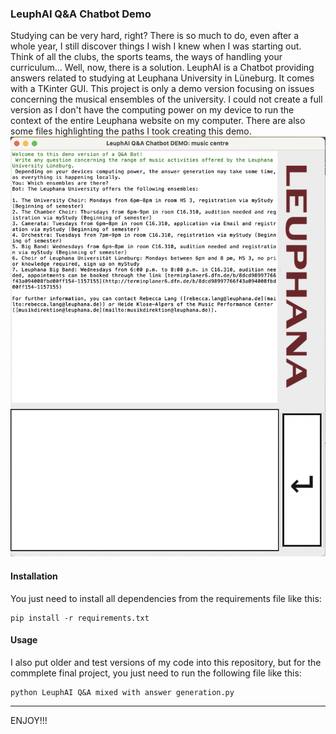 ### LeuphAI Q&A Chatbot Demo
Studying can be very hard, right? There is so much to do, even after a whole year, I still discover things I wish I knew when I was starting out. Think of all the clubs, the sports teams, the ways of handling your curriculum... Well, now, there is a solution. 
LeuphAI is a Chatbot providing answers related to studying at Leuphana University in Lüneburg. It comes with a TKinter GUI. This project is only a demo version focusing on issues concerning the musical ensembles of the university. I could not create a full version as I don't have the computing power on my device to run the context of the entire Leuphana website on my computer. There are also some files highlighting the paths I took creating this demo.
<img src="media/preview.png" width="1420">

#### Installation
You just need to install all dependencies from the requirements file like this:

```
pip install -r requirements.txt
```

#### Usage
I also put older and test versions of my code into this repository, but for the commplete final project, you just need to run the following file like this:
```
python LeuphAI Q&A mixed with answer generation.py
```
---
ENJOY!!!

